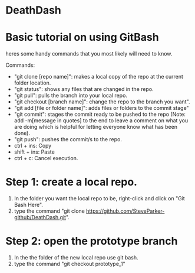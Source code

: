 # DeathDash

# Basic tutorial on using GitBash

heres some handy commands that you most likely will need to know.

Commands:
- "git clone [repo name]": makes a local copy of the repo at the current folder location.
- "git status": shows any files that are changed in the repo.
- "git pull": pulls the branch into your local repo.
- "git checkout [branch name]": change the repo to the branch you want".
- "git add [file or folder name]": adds files or folders to the commit stage"
- "git commit": stages the commit ready to be pushed to the repo (Note: add -m[message in quotes] to the end to leave a comment on what you are doing which is helpful for letting everyone know what has been done).
- "git push": pushes the commit/s to the repo.
- ctrl + ins: Copy
- shift + ins: Paste
- ctrl + c: Cancel execution.

# Step 1: create a local repo.
1. In the folder you want the local repo to be, right-click and click on "Git Bash Here".
2. type the command "git clone https://github.com/SteveParker-github/DeathDash.git".

# Step 2: open the prototype branch
1. In the the folder of the new local repo use git bash.
2. type the command "git checkout prototype_1"
